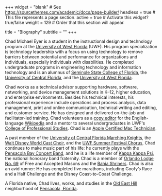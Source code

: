 +++
widget = "blank"  # See https://sourcethemes.com/academic/docs/page-builder/
headless = true  # This file represents a page section.
active = true  # Activate this widget? true/false
weight = 129  # Order that this section will appear.

title = "Biography"
subtitle = ""
+++

Chad Michael Eyer is a student in the instructional design and technology program at the [University of West Florida](http://www.uwf.edu/) (UWF). His program specialization is technology leadership with a focus on using technology to remove barriers between potential and performance for organizations and individuals, especially individuals with disabilities. He completed undergraduate programs in engineering technology and information technology and is an alumnus of [Seminole State College of Florida](https://www.seminolestate.edu), the [University of Central Florida](https://www.ucf.edu), and the [University of West Florida](https://www.uwf.edu/).

Chad works as a technical advisor supporting hardware, software, networking, and device management solutions in K–12, higher education, and enterprise environments. Besides his technical interests, his professional experience include operations and process analysis, data management, print and online communication, technical writing and editing, and customer service. He has designed and delivered on-the-job and facilitator-led training. Chad volunteers as a [copy editor](https://en.wikipedia.org/wiki/Wikipedia:WikiProject_Guild_of_Copy_Editors) for the English-language [Wikipedia](https://en.wikipedia.org/wiki/Main_Page) and a mentor to several undergraduates in UWF's [College of Professional Studies](https://uwf.edu/ceps). Chad is an [Apple Certified Mac Technician](https://support.apple.com/en-us/HT205332).

A past member of the [University of Central Florida Marching Knights](https://ucfbands.com/marching-knights/), the [Walt Disney World Cast Choir](https://disneyworld.disney.go.com/events-tours/epcot/candlelight-processional/), and the [UWF Summer Festival Chorus](https://www.uwfsingers.com/summer-festival-chorus.html), Chad continues to make music part of his life: he currently plays with the [Pensacola Bay Concert Band](https://pbcband.org), and he is a life member of [Kappa Kappa Psi](https://www.kkpsi.org), the national honorary band fraternity. Chad is a member of [Orlando Lodge No. 69](http://orlandomasons1876.com) of Free and Accepted Masons and the [Bahia Shriners](https://www.bahiashrine.org). Chad is also an avid runner: He has completed five marathons, including Goofy’s Race and a Half Challenge and the Disney Coast-to-Coast Challenge.

A Florida native, Chad lives, works, and studies in the [Old East Hill](https://www.pensapedia.com/wiki/Old_East_Hill) neighborhood of [Pensacola, Florida](https://en.wikipedia.org/wiki/Pensacola,_Florida).
